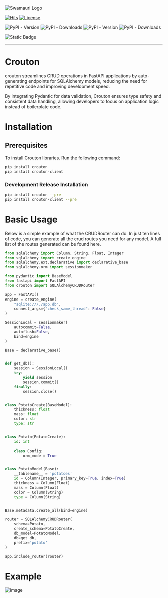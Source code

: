 ![Swamauri Logo](https://res.cloudinary.com/dbjmpekvl/image/upload/v1730099724/Swarmauri-logo-lockup-2048x757_hww01w.png)



[![Hits](https://hits.sh/github.com/swarmauri/swarmakit.svg)](https://hits.sh/github.com/swarmauri/crouton/)
[![License](https://img.shields.io/badge/License-Apache_2.0-blue.svg)](https://opensource.org/licenses/Apache-2.0)

![PyPI - Version](https://img.shields.io/pypi/v/crouton?label=Crouton)
![PyPI - Downloads](https://img.shields.io/pypi/dm/crouton?label=Crouton%20Downloads)
![PyPI - Version](https://img.shields.io/pypi/v/crouton-client?label=Crouton-Client)
![PyPI - Downloads](https://img.shields.io/pypi/dm/crouton-client?label=Crouton-Client%20Downloads)


![Static Badge](https://img.shields.io/badge/Python-3776AB?style=for-the-badge&logo=python&labelColor=black)


---

# Crouton

crouton streamlines CRUD operations in FastAPI applications by auto-generating endpoints for SQLAlchemy models, reducing the need for repetitive code and improving development speed.

By integrating Pydantic for data validation, Crouton ensures type safety and consistent data handling, allowing developers to focus on application logic instead of boilerplate code.

# Installation

## Prerequisites

To install Crouton libraries. Run the following command:

```bash
pip install crouton
pip install crouton-client
```

### Development Release Installation
```bash
pip install crouton --pre
pip install crouton-client --pre
```

# Basic Usage
Below is a simple example of what the CRUDRouter can do. In just ten lines of code, you can generate all the crud routes you need for any model. A full list of the routes generated can be found here.

```python
from sqlalchemy import Column, String, Float, Integer
from sqlalchemy import create_engine
from sqlalchemy.ext.declarative import declarative_base
from sqlalchemy.orm import sessionmaker

from pydantic import BaseModel
from fastapi import FastAPI
from crouton import SQLAlchemyCRUDRouter

app = FastAPI()
engine = create_engine(
    "sqlite:///./app.db",
    connect_args={"check_same_thread": False}
)

SessionLocal = sessionmaker(
    autocommit=False,
    autoflush=False,
    bind=engine
)

Base = declarative_base()


def get_db():
    session = SessionLocal()
    try:
        yield session
        session.commit()
    finally:
        session.close()


class PotatoCreate(BaseModel):
    thickness: float
    mass: float
    color: str
    type: str


class Potato(PotatoCreate):
    id: int

    class Config:
        orm_mode = True


class PotatoModel(Base):
    __tablename__ = 'potatoes'
    id = Column(Integer, primary_key=True, index=True)
    thickness = Column(Float)
    mass = Column(Float)
    color = Column(String)
    type = Column(String)


Base.metadata.create_all(bind=engine)

router = SQLAlchemyCRUDRouter(
    schema=Potato,
    create_schema=PotatoCreate,
    db_model=PotatoModel,
    db=get_db,
    prefix='potato'
)

app.include_router(router)

```

# Example
![image](https://github.com/user-attachments/assets/22e6ce3a-6eb1-4a80-a37f-93fef545b49e)
